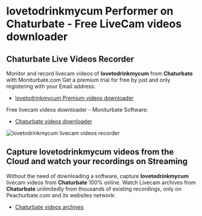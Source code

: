 # lovetodrinkmycum Performer on Chaturbate - Free LiveCam videos downloader

## Chaturbate Live Videos Recorder

Monitor and record livecam videos of **lovetodrinkmycum** from **Chaturbate** with Moniturbate.com
Get a premium trial for free by just and only registering with your Email address:
* [lovetodrinkmycum Premium videos downloader](https://moniturbate.com/request-demo-licence-key.html)

Free livecam videos downloader - Moniturbate Software:
* [Chaturbate videos downloader](https://moniturbate.com/moniturbate-download-software.html)

![lovetodrinkmycum livecam videos recorder](https://peachurnet.com/templates/moniturbate-software.png)


## Capture lovetodrinkmycum videos from the Cloud and watch your recordings on Streaming

Without the need of downloading a software, capture **lovetodrinkmycum** livecam videos from **Chaturbate** 100% online.
Watch Livecam archives from **Chaturbate** unlimitedly from thousands of existing recordings, only on Peachurbate.com and its websites network:
* [Chaturbate videos archives](https://peachurnet.com/)